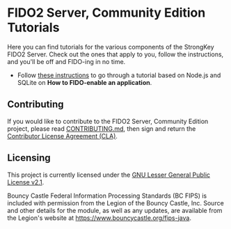 # FIDO2 Server, Community Edition Tutorials

Here you can find tutorials for the various components of the StrongKey FIDO2 Server. Check out the ones that apply to you, follow the instructions, and you'll be off and FIDO-ing in no time.

* Follow [these instructions](node/SKFS_Tutorial.md) to go through a tutorial based on Node.js and SQLite on **How to FIDO-enable an application**.

## Contributing
If you would like to contribute to the FIDO2 Server, Community Edition project, please read [CONTRIBUTING.md](CONTRIBUTING.md), then sign and return the [Contributor License Agreement (CLA)](https://cla-assistant.io/StrongKey/fido2).

## Licensing
This project is currently licensed under the [GNU Lesser General Public License v2.1](LICENSE).

Bouncy Castle Federal Information Processing Standards (BC FIPS) is included with permission from the Legion of the Bouncy Castle, Inc. Source and other details for the module, as well as any updates, are available from the Legion's website at https://www.bouncycastle.org/fips-java.
